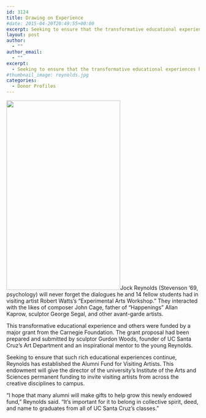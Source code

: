 ```yaml
---
id: 3124
title: Drawing on Experience
#date: 2015-04-20T20:49:55+00:00
excerpt: Seeking to ensure that the transformative educational experiences he had as a UC Santa Cruz student continue, alumnus Jock Reynolds has established the Alumni Fund for Visiting Artists.
layout: post
author:
  - ""
author_email:
  - ""
excerpt:
  - Seeking to ensure that the transformative educational experiences he had as a UC Santa Cruz student continue, alumnus Jock Reynolds has established the Alumni Fund for Visiting Artists.
#thumbnail_image: reynolds.jpg
categories:
  - Donor Profiles
---
```

<img class="alignright size-full wp-image-3125" src="http://live-ucsc-giving.pantheonsite.io/wp-content/uploads/2017/09/reynolds.jpg" alt="" width="297" height="494" srcset="https://ucsc-giving.lndo.site/wp-content/uploads/2017/09/reynolds.jpg 297w, https://ucsc-giving.lndo.site/wp-content/uploads/2017/09/reynolds-180x300.jpg 180w" sizes="(max-width: 297px) 100vw, 297px" />Jock Reynolds (Stevenson &#8217;69, psychology) will never forget the dialogues he and 14 fellow students had in visiting artist Robert Watts&#8217;s &#8220;Experimental Arts Workshop.&#8221; They interacted with the likes of composer John Cage, father of &#8220;Happenings&#8221; Allan Kaprow, sculptor George Segal, and other avant-garde artists.

This transformative educational experience and others were funded by a major grant from the Carnegie Foundation. The grant proposal had been prepared and submitted by sculptor Gurdon Woods, founder of UC Santa Cruz&#8217;s Art Department and an inspirational mentor to the young Reynolds.

Seeking to ensure that such rich educational experiences continue, Reynolds has established the Alumni Fund for Visiting Artists. This endowment will give the director of the university&#8217;s Institute of the Arts and Sciences permanent funding to invite visiting artists from across the creative disciplines to campus.

&#8220;I hope that many alumni will make gifts to help grow this newly endowed fund,&#8221; Reynolds said. &#8220;It&#8217;s important for it to belong in collective spirit, deed, and name to graduates from all of UC Santa Cruz&#8217;s classes.&#8221;